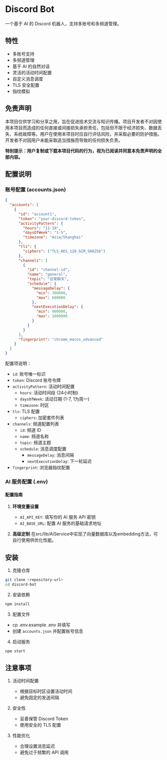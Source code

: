 # Discord Bot

一个基于 AI 的 Discord 机器人，支持多账号和多频道管理。

## 特性

- 多账号支持
- 多频道管理
- 基于 AI 的自然对话
- 灵活的活动时间配置
- 自定义消息调度
- TLS 安全配置
- 指纹模拟

## 免责声明
本项目仅供学习和分享之用，旨在促进技术交流与知识传播。项目开发者不对因使用本项目而造成的任何直接或间接损失承担责任，包括但不限于经济损失、数据丢失、系统故障等。用户在使用本项目时应自行评估风险，并采取必要的防护措施。开发者不对因用户未能采取适当措施而导致的任何损失负责。

**特别提示：用户复制或下载本项目代码的行为，视为已阅读并同意本免责声明的全部内容。**

## 配置说明

### 账号配置 (accounts.json)

```json
{
  "accounts": [
    {
      "id": "account1",
      "token": "your-discord-token",
      "activityPattern": {
        "hours": "11-19",
        "daysOfWeek": "1-5",
        "timezone": "Asia/Shanghai"
      },
      "tls": {
        "ciphers": ["TLS_AES_128_GCM_SHA256"]
      },
      "channels": [
        {
          "id": "channel-id",
          "name": "general",
          "topic": "日常聊天",
          "schedule": {
            "messageDelay": {
              "min": 300000,
              "max": 600000
            },
            "nextExecutionDelay": {
              "min": 900000,
              "max": 1800000
            }
          }
        }
      ],
      "fingerprint": "chrome_macos_advanced"
    }
  ]
}
```

配置项说明：
- `id`: 账号唯一标识
- `token`: Discord 账号令牌
- `activityPattern`: 活动时间配置
  - `hours`: 活动时间段 (24小时制)
  - `daysOfWeek`: 活动日期 (1-7, 1为周一)
  - `timezone`: 时区
- `tls`: TLS 配置
  - `ciphers`: 加密套件列表
- `channels`: 频道配置列表
  - `id`: 频道 ID
  - `name`: 频道名称
  - `topic`: 频道主题
  - `schedule`: 消息调度配置
    - `messageDelay`: 消息间隔
    - `nextExecutionDelay`: 下一轮延迟
- `fingerprint`: 浏览器指纹配置

### AI 服务配置 (.env)

#### 配置指南

1. **环境变量设置**
   - `AI_API_KEY`: 填写你的 AI 服务 API 密钥
   - `AI_BASE_URL`: 配置 AI 服务的基础请求地址

3. **高级定制**
在src/lib/AiService中实现了向量数据库以及embedding方法，可自行使用供优化性能。 


## 安装

1. 克隆仓库
```bash
git clone <repository-url>
cd discord-bot
```

2. 安装依赖
```bash
npm install
```

3. 配置文件
- cp .env.example .env 并填写
- 创建 `accounts.json` 并配置账号信息

4. 启动服务
```bash
npm start
```

## 注意事项

1. 活动时间配置
   - 根据目标时区设置活动时间
   - 避免固定的发送间隔

2. 安全性
   - 妥善保管 Discord Token
   - 使用安全的 TLS 配置

3. 性能优化
   - 合理设置消息延迟
   - 避免过于频繁的 API 调用
